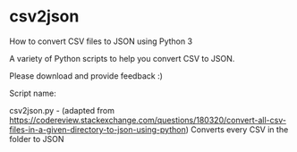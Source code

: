 # csv2json
How to convert CSV files to JSON using Python 3

A variety of Python scripts to help you convert CSV to JSON.

Please download and provide feedback :)

Script name:

csv2json.py - (adapted from https://codereview.stackexchange.com/questions/180320/convert-all-csv-files-in-a-given-directory-to-json-using-python)
Converts every CSV in the folder to JSON 
